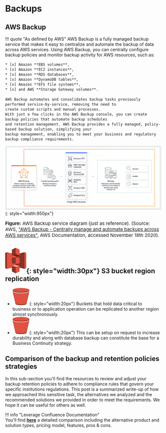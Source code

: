 # Backups

## AWS Backup

!!! quote "As defined by AWS"
    AWS Backup is a fully managed backup service that makes it easy to centralize and automate the backup of data across
    AWS services. Using AWS Backup, you can centrally configure backup policies and monitor backup activity for AWS
    resources, such as:

    * [x] Amazon **EBS volumes**, 
    * [x] Amazon **EC2 instances**, 
    * [x] Amazon **RDS databases**, 
    * [x] Amazon **DynamoDB tables**, 
    * [x] Amazon **EFS file systems**,
    * [x] and AWS **Storage Gateway volumes**. 

    AWS Backup automates and consolidates backup tasks previously performed service-by-service, removing the need to 
    create custom scripts and manual processes. 
    With just a few clicks in the AWS Backup console, you can create backup policies that automate backup schedules
    and retention management. AWS Backup provides a fully managed, policy-based backup solution, simplifying your
    backup management, enabling you to meet your business and regulatory backup compliance requirements.

![leverage-aws-backup](/assets/images/diagrams/aws-backup.png "Leverage"){: style="width:950px"}
<figcaption style="font-size:15px">
<b>Figure:</b> AWS Backup service diagram (just as reference).
(Source: AWS, 
<a href="https://aws.amazon.com/backup/">"AWS Backup - Centrally manage and automate backups across AWS services"</a>,
AWS Documentation, accessed November 18th 2020).
</figcaption>

## ![leverage-aws-s3](/assets/images/icons/aws-emojipack/Storage_AmazonS3.png "Leverage"){: style="width:30px"} S3 bucket region replication
* ![leverage-aws-s3](/assets/images/icons/aws-emojipack/Storage_AmazonS3_bucket.png "Leverage"){: style="width:20px"}
Buckets that hold data critical to business or to application operation can be replicated to another region almost
 synchronously. 
* ![leverage-aws-s3](/assets/images/icons/aws-emojipack/Storage_AmazonS3_bucket.png "Leverage"){: style="width:20px"}
This can be setup on request to increase durability and along with database backup can constitute the base for a
 Business Continuity strategy.

## Comparison of the backup and retention policies strategies

In this sub-section you'll find the resources to review and adjust your backup retention policies to 
adhere to compliance rules that govern your specific institutions regulations. This post is a summarized
write-up of how we approached this sensitive task, the alternatives we analyzed and the recommended 
solutions we provided in order to meet the requirements. We hope it can be useful for others as well.

!!! info "Leverage Confluence Documentation"    
    You'll find [**here**](https://binbash.atlassian.net/wiki/external/2055536653/OTdjZDZlNmI4NDE4NGQzMjg4ZWQzMzZkYjczMWM2NjA?atlOrigin=eyJpIjoiODRjZmQyNzQ2YjRlNDAzNTk4YTYyMzE0MDU1MjYyMWYiLCJwIjoiYyJ9)
    a detailed comparison including the alternative product and solution types, pricing model, features, pros & cons.
